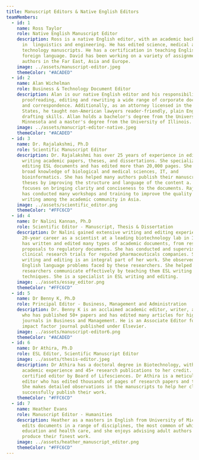 ```yaml
---
title: Manuscript Editors & Native English Editors
teamMembers:
  - id: 1
    name: Ross Taylor
    role: Native English Manuscript Editor
    description: Ross is a native English editor, with an academic background
      in  linguistics and engineering. He has edited science, medical and
      technology manuscripts. He has a certification in teaching English as a
      foreign language. David has been working on a variety of assignments from
      authors in the Far East, Asia and Europe.
    image: ../assets/manuscript-editor.jpeg
    themeColor: "#ACADED"
  - id: 2
    name: Alan Wichelman
    role: Business & Technology Document Editor
    description: Alan is our native English editor and his responsibilities include
      proofreading, editing and rewriting a wide range of corporate documents
      and correspondence. Additionally, as an attorney licensed in the United
      States, he taught non-American lawyers reader-friendly, plain English
      drafting skills. Allan holds a bachelor's degree from the University of
      Minnesota and a master's degree from the University of Illinois.
    image: ../assets/manucript-editor-native.jpeg
    themeColor: "#ACADED"
  - id: 3
    name: Dr. Rajalakshmi, Ph.D
    role: Scientific Manuscript Editor
    description: Dr. Rajalakshmi has over 25 years of experience in editing and
      writing academic papers, theses, and dissertations. She specializes in
      editing ESL documents and has edited more than 20,000 pages. She has a
      broad knowledge of biological and medical sciences, IT, and
      bioinformatics. She has helped many authors publish their manuscripts and
      theses by improving the structure and language of the content a. She
      focuses on bringing clarity and conciseness to the documents. Rajalakshmi
      has conducted many workshops and training to improve the quality of
      writing among the academic community in Asia.
    image: ../assets/scientific_editor.png
    themeColor: "#FFC6CD"
  - id: 4
    name: Dr Nalini Kannan, Ph.D
    role: Scientific Editor - Manuscript, Thesis & Dissertation
    description: Dr Nalini gained extensive writing and editing experience from her
      20-year career as a scientist at a leading biotechnology lab in India. She
      has written and edited many types of academic documents, from research
      proposals to regulatory documents. She has conducted and supervised
      clinical research trials for reputed pharmaceuticals companies. Scientific
      writing and editing is an integral part of her work. She observed the
      English language problems faced by these researchers. She helped these
      researchers communicate effectively by teaching them ESL writing
      techniques. She is a specialist in ESL writing and editing.
    image: ../assets/essay_editor.png
    themeColor: "#FFC6CD"
  - id: 5
    name: Dr Benny K, Ph.D
    role: Principal Editor - Business, Management and Administration
    description: Dr. Benny K is an acclaimed academic editor, writer, and reviewer
      who has published 50+ papers and has edited many articles for high impact
      journals in Business and Management. He is an Associate Editor for a high
      impact factor journal published under Elsevier.
    image: ../assets/manuscript-editor6.png
    themeColor: "#ACADED"
  - id: 6
    name: Dr Athira, Ph.D
    role: ESL Editor, Scientific Manuscript Editor
    image: ../assets/thesis-editor.jpeg
    description: Dr Athira has a doctoral degree in Biotechnology, with 16 years of
      academic experience and 45+ research publications to her credit. She is a
      certified editor by Board of Lifesciences. Dr Athira is a meticulous
      editor who has edited thousands of pages of research papers and thesis.
      She makes detailed observations in the manuscripts to help her clients
      successfully publish their work.
    themeColor: "#FFC6CD"
  - id: 7
    name: Heather Evans
    role: Manuscript Editor - Humanities
    description: Heather as a masters in English from University of Michigan. She
      edits documents in a range of disciplines, the most common of which being
      education and health care, and she enjoys advising adult authors on how to
      produce their finest work.
    image: ../assets/heather_manuscript_editor.png
    themeColor: "#FFC6CD"
---
```

